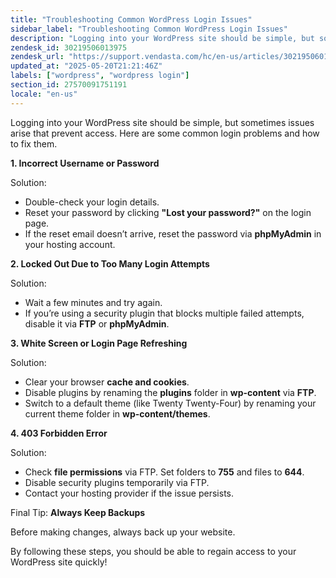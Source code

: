 ```yaml
---
title: "Troubleshooting Common WordPress Login Issues"
sidebar_label: "Troubleshooting Common WordPress Login Issues"
description: "Logging into your WordPress site should be simple, but sometimes issues arise that prevent access. Here are some common login problems and how to fix them."
zendesk_id: 30219506013975
zendesk_url: "https://support.vendasta.com/hc/en-us/articles/30219506013975-Troubleshooting-Common-WordPress-Login-Issues"
updated_at: "2025-05-20T21:21:46Z"
labels: ["wordpress", "wordpress login"]
section_id: 27570091751191
locale: "en-us"
---
```


Logging into your WordPress site should be simple, but sometimes issues arise that prevent access. Here are some common login problems and how to fix them.

**1\. Incorrect Username or Password**

Solution:

*   Double-check your login details.
*   Reset your password by clicking **"Lost your password?"** on the login page.
*   If the reset email doesn’t arrive, reset the password via **phpMyAdmin** in your hosting account.

**2\. Locked Out Due to Too Many Login Attempts**

Solution:

*   Wait a few minutes and try again.
*   If you’re using a security plugin that blocks multiple failed attempts, disable it via **FTP** or **phpMyAdmin**.

**3\. White Screen or Login Page Refreshing**

Solution:

*   Clear your browser **cache and cookies**.
*   Disable plugins by renaming the **plugins** folder in **wp-content** via **FTP**.
*   Switch to a default theme (like Twenty Twenty-Four) by renaming your current theme folder in **wp-content/themes**.

**4\. 403 Forbidden Error**

Solution:

*   Check **file permissions** via FTP. Set folders to **755** and files to **644**.
*   Disable security plugins temporarily via FTP.
*   Contact your hosting provider if the issue persists.

Final Tip: **Always Keep Backups**

Before making changes, always back up your website.

By following these steps, you should be able to regain access to your WordPress site quickly!
